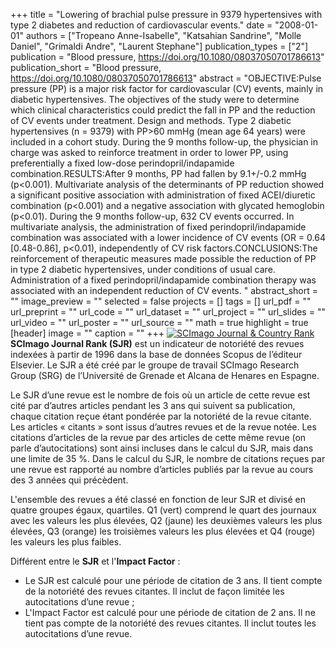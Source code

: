 +++
title = "Lowering of brachial pulse pressure in 9379 hypertensives with type 2 diabetes and reduction of cardiovascular events."
date = "2008-01-01"
authors = ["Tropeano Anne-Isabelle", "Katsahian Sandrine", "Molle Daniel", "Grimaldi Andre", "Laurent Stephane"]
publication_types = ["2"]
publication = "Blood pressure, https://doi.org/10.1080/08037050701786613"
publication_short = "Blood pressure, https://doi.org/10.1080/08037050701786613"
abstract = "OBJECTIVE:Pulse pressure (PP) is a major risk factor for cardiovascular (CV) events, mainly in diabetic hypertensives. The objectives of the study were to determine which clinical characteristics could predict the fall in PP and the reduction of CV events under treatment. Design and methods. Type 2 diabetic hypertensives (n = 9379) with PP&gt;60 mmHg (mean age 64 years) were included in a cohort study. During the 9 months follow-up, the physician in charge was asked to reinforce treatment in order to lower PP, using preferentially a fixed low-dose perindopril/indapamide combination.RESULTS:After 9 months, PP had fallen by 9.1+/-0.2 mmHg (p&lt;0.001). Multivariate analysis of the determinants of PP reduction showed a significant positive association with administration of fixed ACEI/diuretic combination (p&lt;0.001) and a negative association with glycated hemoglobin (p&lt;0.01). During the 9 months follow-up, 632 CV events occurred. In multivariate analysis, the administration of fixed perindopril/indapamide combination was associated with a lower incidence of CV events (OR = 0.64 [0.48-0.86], p&lt;0.01), independently of CV risk factors.CONCLUSIONS:The reinforcement of therapeutic measures made possible the reduction of PP in type 2 diabetic hypertensives, under conditions of usual care. Administration of a fixed perindopril/indapamide combination therapy was associated with an independent reduction of CV events. "
abstract_short = ""
image_preview = ""
selected = false
projects = []
tags = []
url_pdf = ""
url_preprint = ""
url_code = ""
url_dataset = ""
url_project = ""
url_slides = ""
url_video = ""
url_poster = ""
url_source = ""
math = true
highlight = true
[header]
image = ""
caption = ""
+++
<a href="https://www.scimagojr.com/journalsearch.php?q=22490&amp;tip=sid&amp;exact=no" title="SCImago Journal &amp; Country Rank"><img border="0" src="https://www.scimagojr.com/journal_img.php?id=22490" alt="SCImago Journal &amp; Country Rank"  /></a>
**SCImago Journal Rank (SJR)** est un indicateur de notoriété des revues indexées à partir de 1996 dans la base de données Scopus de l’éditeur Elsevier. Le SJR a été créé par le groupe de travail SCImago Research Group (SRG) de l’Université de Grenade et Alcana de Henares en Espagne.  
  
Le SJR d’une revue est le nombre de fois où un article de cette revue est cité par d’autres articles pendant les 3 ans qui suivent sa publication, chaque citation reçue étant pondérée par la notoriété de la revue citante. Les articles « citants » sont issus d’autres revues et de la revue notée. Les citations d’articles de la revue par des articles de cette même revue (on parle d’autocitations) sont ainsi incluses dans le calcul du SJR, mais dans une limite de 35 %. Dans le calcul du SJR, le nombre de citations reçues par une revue est rapporté au nombre d’articles publiés par la revue au cours des 3 années qui précèdent.  
  
L'ensemble des revues a été classé en fonction de leur SJR et divisé en quatre groupes égaux, quartiles. Q1 (vert) comprend le quart des journaux avec les valeurs les plus élevées, Q2 (jaune) les deuxièmes valeurs les plus élevées, Q3 (orange) les troisièmes valeurs les plus élevées et Q4 (rouge) les valeurs les plus faibles.  
  
Différent entre le **SJR** et l'**Impact Factor** :  
- Le SJR est calculé pour une période de citation de 3 ans. Il tient compte de la notoriété des revues citantes. Il inclut de façon limitée les autocitations d’une revue ;  
- L'Impact Factor est calculé pour une période de citation de 2 ans. Il ne tient pas compte de la notoriété des revues citantes. Il inclut toutes les autocitations d’une revue.
